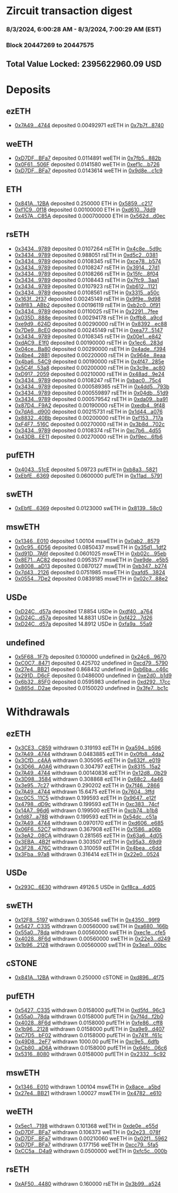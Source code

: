 # Zircuit transaction digest
### 8/3/2024, 6:00:28 AM - 8/3/2024, 7:00:29 AM (EST)
### Block 20447269 to 20447575

## Total Value Locked: 2395622960.09 USD

# Deposits
## ezETH
- [0x7A49...4744](https://etherscan.io/address/0x7A493Be5c2ce014cD049Bf178a1ac0Db1B434744) deposited 0.00492971 ezETH in [0x7b7f...8740](https://etherscan.io/tx/0x7A493Be5c2ce014cD049Bf178a1ac0Db1B434744)
## weETH
- [0xD7DF...BFa7](https://etherscan.io/address/0xD7DF7E085214743530afF339aFC420c7c720BFa7) deposited 0.0114891 weETH in [0x7fb5...882b](https://etherscan.io/tx/0xD7DF7E085214743530afF339aFC420c7c720BFa7)
- [0x0F61...506F](https://etherscan.io/address/0x0F616f9845631bf9BBdf3112B45187769F14506F) deposited 0.0141580 weETH in [0xef1c...b726](https://etherscan.io/tx/0x0F616f9845631bf9BBdf3112B45187769F14506F)
- [0xD7DF...BFa7](https://etherscan.io/address/0xD7DF7E085214743530afF339aFC420c7c720BFa7) deposited 0.0143614 weETH in [0x9d8e...c1c9](https://etherscan.io/tx/0xD7DF7E085214743530afF339aFC420c7c720BFa7)
## ETH
- [0x841A...12BA](https://etherscan.io/address/0x841AD0AbAb2D33520ca236A2F5D8b038adDc12BA) deposited 0.250000 ETH in [0x5859...c217](https://etherscan.io/tx/0x841AD0AbAb2D33520ca236A2F5D8b038adDc12BA)
- [0xf1C9...0f18](https://etherscan.io/address/0xf1C9775A71d3Ad07475C4CcC4D877C6aa47f0f18) deposited 0.00100000 ETH in [0xd610...7dd9](https://etherscan.io/tx/0xf1C9775A71d3Ad07475C4CcC4D877C6aa47f0f18)
- [0x457A...C85A](https://etherscan.io/address/0x457A366Be9405ef50FdB0e57eC95bDDDB6cFC85A) deposited 0.000700000 ETH in [0x562d...d0ec](https://etherscan.io/tx/0x457A366Be9405ef50FdB0e57eC95bDDDB6cFC85A)
## rsETH
- [0x3434...9789](https://etherscan.io/address/0x34349c5569e7B846c3558961552D2202760A9789) deposited 0.0107264 rsETH in [0x4c8e...5d9c](https://etherscan.io/tx/0x34349c5569e7B846c3558961552D2202760A9789)
- [0x3434...9789](https://etherscan.io/address/0x34349c5569e7B846c3558961552D2202760A9789) deposited 0.988051 rsETH in [0xd5c2...0381](https://etherscan.io/tx/0x34349c5569e7B846c3558961552D2202760A9789)
- [0x3434...9789](https://etherscan.io/address/0x34349c5569e7B846c3558961552D2202760A9789) deposited 0.0108345 rsETH in [0xce78...b574](https://etherscan.io/tx/0x34349c5569e7B846c3558961552D2202760A9789)
- [0x3434...9789](https://etherscan.io/address/0x34349c5569e7B846c3558961552D2202760A9789) deposited 0.0108247 rsETH in [0x3914...27d1](https://etherscan.io/tx/0x34349c5569e7B846c3558961552D2202760A9789)
- [0x3434...9789](https://etherscan.io/address/0x34349c5569e7B846c3558961552D2202760A9789) deposited 0.0108266 rsETH in [0x15fc...8f04](https://etherscan.io/tx/0x34349c5569e7B846c3558961552D2202760A9789)
- [0x3434...9789](https://etherscan.io/address/0x34349c5569e7B846c3558961552D2202760A9789) deposited 0.0108443 rsETH in [0x7fc9...3aa1](https://etherscan.io/tx/0x34349c5569e7B846c3558961552D2202760A9789)
- [0x3434...9789](https://etherscan.io/address/0x34349c5569e7B846c3558961552D2202760A9789) deposited 0.0107923 rsETH in [0xb612...1121](https://etherscan.io/tx/0x34349c5569e7B846c3558961552D2202760A9789)
- [0x3434...9789](https://etherscan.io/address/0x34349c5569e7B846c3558961552D2202760A9789) deposited 0.0108561 rsETH in [0x3315...a50c](https://etherscan.io/tx/0x34349c5569e7B846c3558961552D2202760A9789)
- [0x163f...2f37](https://etherscan.io/address/0x163fd56b5aC5A5C9A2bF3B941A46171F5AD12f37) deposited 0.00245149 rsETH in [0x9f9e...9d98](https://etherscan.io/tx/0x163fd56b5aC5A5C9A2bF3B941A46171F5AD12f37)
- [0x8f83...ABb2](https://etherscan.io/address/0x8f83682776F1d37b96Ef3CEf4bBB397a8806ABb2) deposited 0.00196119 rsETH in [0xb2c0...0f91](https://etherscan.io/tx/0x8f83682776F1d37b96Ef3CEf4bBB397a8806ABb2)
- [0x3434...9789](https://etherscan.io/address/0x34349c5569e7B846c3558961552D2202760A9789) deposited 0.0110025 rsETH in [0x2291...7fee](https://etherscan.io/tx/0x34349c5569e7B846c3558961552D2202760A9789)
- [0x035D...888e](https://etherscan.io/address/0x035D12De312E06d8bF30e8200Ad90a80d153888e) deposited 0.00294178 rsETH in [0xffb8...a9cd](https://etherscan.io/tx/0x035D12De312E06d8bF30e8200Ad90a80d153888e)
- [0xe9d9...624D](https://etherscan.io/address/0xe9d93F14326E458F45571D0eA444A85A4335624D) deposited 0.00290000 rsETH in [0x8392...ec88](https://etherscan.io/tx/0xe9d93F14326E458F45571D0eA444A85A4335624D)
- [0x7De9...8cE0](https://etherscan.io/address/0x7De9feB9e171116409eB4B25bfeB55c524E48cE0) deposited 0.00245149 rsETH in [0xea77...5147](https://etherscan.io/tx/0x7De9feB9e171116409eB4B25bfeB55c524E48cE0)
- [0x3434...9789](https://etherscan.io/address/0x34349c5569e7B846c3558961552D2202760A9789) deposited 0.0108345 rsETH in [0x00e1...e842](https://etherscan.io/tx/0x34349c5569e7B846c3558961552D2202760A9789)
- [0xdAC9...E1f0](https://etherscan.io/address/0xdAC99fF341CE81176Dc33081a63BCAB6f5D5E1f0) deposited 0.00190000 rsETH in [0x1ec6...283d](https://etherscan.io/tx/0xdAC99fF341CE81176Dc33081a63BCAB6f5D5E1f0)
- [0x04ce...Ba80](https://etherscan.io/address/0x04ceEe6cED933a1d04fda0c8e99d28B1790fBa80) deposited 0.00290000 rsETH in [0x4ade...f394](https://etherscan.io/tx/0x04ceEe6cED933a1d04fda0c8e99d28B1790fBa80)
- [0x4be4...28B1](https://etherscan.io/address/0x4be4afea83639527680E25a09d51BC6b996328B1) deposited 0.00220000 rsETH in [0x964e...8eaa](https://etherscan.io/tx/0x4be4afea83639527680E25a09d51BC6b996328B1)
- [0x4ba6...54C9](https://etherscan.io/address/0x4ba6DDd90d1Ca7e5174Cff481A2a90Ba7F0754C9) deposited 0.00190000 rsETH in [0x4f47...285e](https://etherscan.io/tx/0x4ba6DDd90d1Ca7e5174Cff481A2a90Ba7F0754C9)
- [0x5C4f...53a8](https://etherscan.io/address/0x5C4fc9a1d4528381Fb824A4A541833dDab5F53a8) deposited 0.00200000 rsETH in [0x3c9e...ac80](https://etherscan.io/tx/0x5C4fc9a1d4528381Fb824A4A541833dDab5F53a8)
- [0xD917...2059](https://etherscan.io/address/0xD917F0960C80F62B9Cfe14b175B3F988527e2059) deposited 0.00210000 rsETH in [0x48ad...9e24](https://etherscan.io/tx/0xD917F0960C80F62B9Cfe14b175B3F988527e2059)
- [0x3434...9789](https://etherscan.io/address/0x34349c5569e7B846c3558961552D2202760A9789) deposited 0.0108247 rsETH in [0xbac0...75c4](https://etherscan.io/tx/0x34349c5569e7B846c3558961552D2202760A9789)
- [0x3434...9789](https://etherscan.io/address/0x34349c5569e7B846c3558961552D2202760A9789) deposited 0.000589365 rsETH in [0x4dd5...793b](https://etherscan.io/tx/0x34349c5569e7B846c3558961552D2202760A9789)
- [0x3434...9789](https://etherscan.io/address/0x34349c5569e7B846c3558961552D2202760A9789) deposited 0.000559897 rsETH in [0x04db...51d9](https://etherscan.io/tx/0x34349c5569e7B846c3558961552D2202760A9789)
- [0x3434...9789](https://etherscan.io/address/0x34349c5569e7B846c3558961552D2202760A9789) deposited 0.000579542 rsETH in [0xda09...ba91](https://etherscan.io/tx/0x34349c5569e7B846c3558961552D2202760A9789)
- [0x87D4...F9A2](https://etherscan.io/address/0x87D46C3DC17e73902d57E45E8aF66d9d4dDFF9A2) deposited 0.00190000 rsETH in [0xedb4...9f48](https://etherscan.io/tx/0x87D46C3DC17e73902d57E45E8aF66d9d4dDFF9A2)
- [0x7dA6...d900](https://etherscan.io/address/0x7dA67Df75A3a8655BACb85701d652b65b111d900) deposited 0.00215731 rsETH in [0x1d44...a076](https://etherscan.io/tx/0x7dA67Df75A3a8655BACb85701d652b65b111d900)
- [0x8832...40Bb](https://etherscan.io/address/0x88322d254F0c9A2D2D40603E7433342Ca8fA40Bb) deposited 0.00200000 rsETH in [0xf153...717a](https://etherscan.io/tx/0x88322d254F0c9A2D2D40603E7433342Ca8fA40Bb)
- [0xF4F7...516C](https://etherscan.io/address/0xF4F7463596654c0283AB51CD9a52D7A6caA4516C) deposited 0.00270000 rsETH in [0x3b8d...702c](https://etherscan.io/tx/0xF4F7463596654c0283AB51CD9a52D7A6caA4516C)
- [0x3434...9789](https://etherscan.io/address/0x34349c5569e7B846c3558961552D2202760A9789) deposited 0.0108374 rsETH in [0xc7b6...4d55](https://etherscan.io/tx/0x34349c5569e7B846c3558961552D2202760A9789)
- [0x43DB...EE11](https://etherscan.io/address/0x43DB7B3aDC7d0e6Ca527Ea842df3e74903AdEE11) deposited 0.00270000 rsETH in [0xf9ec...6fb6](https://etherscan.io/tx/0x43DB7B3aDC7d0e6Ca527Ea842df3e74903AdEE11)
## pufETH
- [0x4043...51cE](https://etherscan.io/address/0x4043Fe1Ed89EB32D8F3d786920f8bf1980D051cE) deposited 5.09723 pufETH in [0xb8a3...5821](https://etherscan.io/tx/0x4043Fe1Ed89EB32D8F3d786920f8bf1980D051cE)
- [0xEbfE...6369](https://etherscan.io/address/0xEbfE5193d6a8c979AFB4CAfE9C07791C26506369) deposited 0.0600000 pufETH in [0x11ad...5791](https://etherscan.io/tx/0xEbfE5193d6a8c979AFB4CAfE9C07791C26506369)
## swETH
- [0xEbfE...6369](https://etherscan.io/address/0xEbfE5193d6a8c979AFB4CAfE9C07791C26506369) deposited 0.0123000 swETH in [0x8139...58c0](https://etherscan.io/tx/0xEbfE5193d6a8c979AFB4CAfE9C07791C26506369)
## mswETH
- [0x1346...E010](https://etherscan.io/address/0x1346D6551674c6bD992155240bF235AAF97AE010) deposited 1.00104 mswETH in [0x0ab2...8579](https://etherscan.io/tx/0x1346D6551674c6bD992155240bF235AAF97AE010)
- [0x0c95...6D56](https://etherscan.io/address/0x0c958759e6BfaEB0c811B829941DdDE8eD196D56) deposited 0.0850437 mswETH in [0x35d1...1df2](https://etherscan.io/tx/0x0c958759e6BfaEB0c811B829941DdDE8eD196D56)
- [0xd91D...7A6f](https://etherscan.io/address/0xd91D84301dec81153eC8B139C720EBB4e6957A6f) deposited 0.0601025 mswETH in [0xb02c...95eb](https://etherscan.io/tx/0xd91D84301dec81153eC8B139C720EBB4e6957A6f)
- [0x8E71...AC82](https://etherscan.io/address/0x8E71Aa028B6f547CdCB204ee645f8F72f3fAAC82) deposited 0.0953577 mswETH in [0xe9de...e5b5](https://etherscan.io/tx/0x8E71Aa028B6f547CdCB204ee645f8F72f3fAAC82)
- [0x8008...aD13](https://etherscan.io/address/0x8008dC4002728cbF58528695525F201B7935aD13) deposited 0.0870127 mswETH in [0xb347...b274](https://etherscan.io/tx/0x8008dC4002728cbF58528695525F201B7935aD13)
- [0x7d43...2126](https://etherscan.io/address/0x7d437f30574911402D5eb0fE1efE431E425f2126) deposited 0.0751985 mswETH in [0xafd5...3824](https://etherscan.io/tx/0x7d437f30574911402D5eb0fE1efE431E425f2126)
- [0x0554...7De2](https://etherscan.io/address/0x0554F7449A4a7436a3ad156E365AC2E323357De2) deposited 0.0839185 mswETH in [0x02c7...88e2](https://etherscan.io/tx/0x0554F7449A4a7436a3ad156E365AC2E323357De2)
## USDe
- [0xD24C...d57a](https://etherscan.io/address/0xD24Cfe2d0fa81369ca6291c28ac5426e16B6d57a) deposited 17.8854 USDe in [0xdf40...a764](https://etherscan.io/tx/0xD24Cfe2d0fa81369ca6291c28ac5426e16B6d57a)
- [0xD24C...d57a](https://etherscan.io/address/0xD24Cfe2d0fa81369ca6291c28ac5426e16B6d57a) deposited 14.8831 USDe in [0xf422...7d26](https://etherscan.io/tx/0xD24Cfe2d0fa81369ca6291c28ac5426e16B6d57a)
- [0xD24C...d57a](https://etherscan.io/address/0xD24Cfe2d0fa81369ca6291c28ac5426e16B6d57a) deposited 14.8912 USDe in [0xfa9a...55a9](https://etherscan.io/tx/0xD24Cfe2d0fa81369ca6291c28ac5426e16B6d57a)
## undefined
- [0x5F68...1F7b](https://etherscan.io/address/0x5F68f6B0fEDB02a8e1b33E73D9da53336ed21F7b) deposited 0.100000 undefined in [0x24c6...9670](https://etherscan.io/tx/0x5F68f6B0fEDB02a8e1b33E73D9da53336ed21F7b)
- [0xC0C7...8471](https://etherscan.io/address/0xC0C76E3deA3C6893f62b5Ad09866e3c591978471) deposited 0.425702 undefined in [0xcd79...5790](https://etherscan.io/tx/0xC0C76E3deA3C6893f62b5Ad09866e3c591978471)
- [0x27e4...BB21](https://etherscan.io/address/0x27e4429348e97C4847bfad49A49aDcD7909cBB21) deposited 0.868432 undefined in [0xb6ba...c46c](https://etherscan.io/tx/0x27e4429348e97C4847bfad49A49aDcD7909cBB21)
- [0x291D...D6cF](https://etherscan.io/address/0x291DFfDc537C98dfE005c18251256490Baa4D6cF) deposited 0.0486000 undefined in [0xe2d0...b1d9](https://etherscan.io/tx/0x291DFfDc537C98dfE005c18251256490Baa4D6cF)
- [0x6b32...85F0](https://etherscan.io/address/0x6b32EE2479c567E59057ddE59d196Afd562B85F0) deposited 0.0595983 undefined in [0xd292...17cc](https://etherscan.io/tx/0x6b32EE2479c567E59057ddE59d196Afd562B85F0)
- [0x865d...D2ae](https://etherscan.io/address/0x865d3C2DB1E21C4e93b0785f9225281b85ccD2ae) deposited 0.0150020 undefined in [0x3fe7...bc1c](https://etherscan.io/tx/0x865d3C2DB1E21C4e93b0785f9225281b85ccD2ae)
# Withdrawals
## ezETH
- [0x3CE3...C859](https://etherscan.io/address/0x3CE32C2B7C943b4F6a0b8162B2C0e89022e6C859) withdrawn 0.319193 ezETH in [0xa594...b596](https://etherscan.io/tx/0x3CE32C2B7C943b4F6a0b8162B2C0e89022e6C859)
- [0x7A49...4744](https://etherscan.io/address/0x7A493Be5c2ce014cD049Bf178a1ac0Db1B434744) withdrawn 0.0483885 ezETH in [0x0fb8...4da2](https://etherscan.io/tx/0x7A493Be5c2ce014cD049Bf178a1ac0Db1B434744)
- [0x3CfD...c4AA](https://etherscan.io/address/0x3CfDd9ff49B23274313e15C3c862EaE3D821c4AA) withdrawn 0.305095 ezETH in [0x632f...e019](https://etherscan.io/tx/0x3CfDd9ff49B23274313e15C3c862EaE3D821c4AA)
- [0x3D66...A0A6](https://etherscan.io/address/0x3D662E4f08346651E592C20efbA1c3A33314A0A6) withdrawn 0.304797 ezETH in [0x8315...15a2](https://etherscan.io/tx/0x3D662E4f08346651E592C20efbA1c3A33314A0A6)
- [0x7A49...4744](https://etherscan.io/address/0x7A493Be5c2ce014cD049Bf178a1ac0Db1B434744) withdrawn 0.00140836 ezETH in [0x12d8...0b29](https://etherscan.io/tx/0x7A493Be5c2ce014cD049Bf178a1ac0Db1B434744)
- [0x3D98...3584](https://etherscan.io/address/0x3D98A7B7eebfB50089B0068174E3D8DCcf793584) withdrawn 0.308868 ezETH in [0x68c2...4a46](https://etherscan.io/tx/0x3D98A7B7eebfB50089B0068174E3D8DCcf793584)
- [0x3e95...7c27](https://etherscan.io/address/0x3e952bc17020C467EAFEE32e6BD8881e67467c27) withdrawn 0.290202 ezETH in [0x7f46...2866](https://etherscan.io/tx/0x3e952bc17020C467EAFEE32e6BD8881e67467c27)
- [0x7A49...4744](https://etherscan.io/address/0x7A493Be5c2ce014cD049Bf178a1ac0Db1B434744) withdrawn 15.6475 ezETH in [0x7604...3ffd](https://etherscan.io/tx/0x7A493Be5c2ce014cD049Bf178a1ac0Db1B434744)
- [0xc0C5...11C5](https://etherscan.io/address/0xc0C5254C27b5636621C4abd14957968dEd0811C5) withdrawn 0.199593 ezETH in [0x9647...e12f](https://etherscan.io/tx/0xc0C5254C27b5636621C4abd14957968dEd0811C5)
- [0x4798...dD9c](https://etherscan.io/address/0x4798A9bc240426838fB57A0e1D84f8888E75dD9c) withdrawn 0.199593 ezETH in [0xc383...74cf](https://etherscan.io/tx/0x4798A9bc240426838fB57A0e1D84f8888E75dD9c)
- [0x14A7...96d6](https://etherscan.io/address/0x14A7Ada405E2cB2BEC24C71825B9dC8D146496d6) withdrawn 0.199500 ezETH in [0xcb74...b1b8](https://etherscan.io/tx/0x14A7Ada405E2cB2BEC24C71825B9dC8D146496d6)
- [0xfd87...a78B](https://etherscan.io/address/0xfd877812Fe9a1bc25702bd59FEf6245Ae68ea78B) withdrawn 0.199593 ezETH in [0x54dc...c51a](https://etherscan.io/tx/0xfd877812Fe9a1bc25702bd59FEf6245Ae68ea78B)
- [0x7A49...4744](https://etherscan.io/address/0x7A493Be5c2ce014cD049Bf178a1ac0Db1B434744) withdrawn 0.0970170 ezETH in [0xd606...e685](https://etherscan.io/tx/0x7A493Be5c2ce014cD049Bf178a1ac0Db1B434744)
- [0x06F6...52C7](https://etherscan.io/address/0x06F6cf0cfA336EEcF9bD19bC6F9D52774A4B52C7) withdrawn 0.367908 ezETH in [0x1586...a06b](https://etherscan.io/tx/0x06F6cf0cfA336EEcF9bD19bC6F9D52774A4B52C7)
- [0x3eA2...08CA](https://etherscan.io/address/0x3eA2E23e87254582434d900208d0445228b908CA) withdrawn 0.281565 ezETH in [0x63a6...4d05](https://etherscan.io/tx/0x3eA2E23e87254582434d900208d0445228b908CA)
- [0x3EBA...4B2f](https://etherscan.io/address/0x3EBAD971B947E519f77a6211211b80bD379b4B2f) withdrawn 0.303507 ezETH in [0x95a3...69d9](https://etherscan.io/tx/0x3EBAD971B947E519f77a6211211b80bD379b4B2f)
- [0x3F28...476C](https://etherscan.io/address/0x3F28b88B8bF026de4951AF97784ABa7b22d1476C) withdrawn 0.310059 ezETH in [0x4bea...c6dd](https://etherscan.io/tx/0x3F28b88B8bF026de4951AF97784ABa7b22d1476C)
- [0x3Fba...97a8](https://etherscan.io/address/0x3Fba55dB408231b8D662F9298363AFf1477c97a8) withdrawn 0.316414 ezETH in [0x22e0...0524](https://etherscan.io/tx/0x3Fba55dB408231b8D662F9298363AFf1477c97a8)
## USDe
- [0x293C...6E30](https://etherscan.io/address/0x293C6937D8D82e05B01335F7B33FBA0c8e256E30) withdrawn 49126.5 USDe in [0xf8ca...4d05](https://etherscan.io/tx/0x293C6937D8D82e05B01335F7B33FBA0c8e256E30)
## swETH
- [0x12F8...5197](https://etherscan.io/address/0x12F87f1FE5B7d32d8C31Afe98a5B2C87CA275197) withdrawn 0.305546 swETH in [0x4350...99f9](https://etherscan.io/tx/0x12F87f1FE5B7d32d8C31Afe98a5B2C87CA275197)
- [0x5427...C335](https://etherscan.io/address/0x5427BE3782dCE7308e067623a7898F51973EC335) withdrawn 0.00560000 swETH in [0xa680...166b](https://etherscan.io/tx/0x5427BE3782dCE7308e067623a7898F51973EC335)
- [0x55a0...78da](https://etherscan.io/address/0x55a00e3be2368Bd50C95A6c6A0AD699d5fb478da) withdrawn 0.00560000 swETH in [0xec1e...cfe5](https://etherscan.io/tx/0x55a00e3be2368Bd50C95A6c6A0AD699d5fb478da)
- [0x4028...8F6d](https://etherscan.io/address/0x4028994B188674db0f72ac03563bBe5976148F6d) withdrawn 0.00560000 swETH in [0x22e3...d249](https://etherscan.io/tx/0x4028994B188674db0f72ac03563bBe5976148F6d)
- [0x1b96...2128](https://etherscan.io/address/0x1b96a025cAD7D8bd38771f858714A8B3b5862128) withdrawn 0.00560000 swETH in [0x3ea1...00bc](https://etherscan.io/tx/0x1b96a025cAD7D8bd38771f858714A8B3b5862128)
## cSTONE
- [0x841A...12BA](https://etherscan.io/address/0x841AD0AbAb2D33520ca236A2F5D8b038adDc12BA) withdrawn 0.250000 cSTONE in [0xd896...4f75](https://etherscan.io/tx/0x841AD0AbAb2D33520ca236A2F5D8b038adDc12BA)
## pufETH
- [0x5427...C335](https://etherscan.io/address/0x5427BE3782dCE7308e067623a7898F51973EC335) withdrawn 0.0158000 pufETH in [0xd5fd...96c3](https://etherscan.io/tx/0x5427BE3782dCE7308e067623a7898F51973EC335)
- [0x55a0...78da](https://etherscan.io/address/0x55a00e3be2368Bd50C95A6c6A0AD699d5fb478da) withdrawn 0.0158000 pufETH in [0x7f4d...f2b0](https://etherscan.io/tx/0x55a00e3be2368Bd50C95A6c6A0AD699d5fb478da)
- [0x4028...8F6d](https://etherscan.io/address/0x4028994B188674db0f72ac03563bBe5976148F6d) withdrawn 0.0158000 pufETH in [0xfe86...cff8](https://etherscan.io/tx/0x4028994B188674db0f72ac03563bBe5976148F6d)
- [0x1b96...2128](https://etherscan.io/address/0x1b96a025cAD7D8bd38771f858714A8B3b5862128) withdrawn 0.0158000 pufETH in [0xa9e9...d407](https://etherscan.io/tx/0x1b96a025cAD7D8bd38771f858714A8B3b5862128)
- [0xC7D5...bF02](https://etherscan.io/address/0xC7D51B56514d9fB56e58e2e0dA613Cfcfcd3bF02) withdrawn 0.0158000 pufETH in [0x741f...f61c](https://etherscan.io/tx/0xC7D51B56514d9fB56e58e2e0dA613Cfcfcd3bF02)
- [0x49D8...2eF7](https://etherscan.io/address/0x49D899a11F6aec206B10Dde7dcd47754459f2eF7) withdrawn 1000.00 pufETH in [0xc9e5...6dfb](https://etherscan.io/tx/0x49D899a11F6aec206B10Dde7dcd47754459f2eF7)
- [0xCb80...aD6A](https://etherscan.io/address/0xCb808d75568c610518f545afAe482dD91BA0aD6A) withdrawn 0.0158000 pufETH in [0x64fc...06c6](https://etherscan.io/tx/0xCb808d75568c610518f545afAe482dD91BA0aD6A)
- [0x5316...8080](https://etherscan.io/address/0x531692D3fB14063CA81519a61A313520564a8080) withdrawn 0.0158000 pufETH in [0x2332...5c92](https://etherscan.io/tx/0x531692D3fB14063CA81519a61A313520564a8080)
## mswETH
- [0x1346...E010](https://etherscan.io/address/0x1346D6551674c6bD992155240bF235AAF97AE010) withdrawn 1.00104 mswETH in [0x8ace...a5bd](https://etherscan.io/tx/0x1346D6551674c6bD992155240bF235AAF97AE010)
- [0x27e4...BB21](https://etherscan.io/address/0x27e4429348e97C4847bfad49A49aDcD7909cBB21) withdrawn 1.00027 mswETH in [0x4782...e610](https://etherscan.io/tx/0x27e4429348e97C4847bfad49A49aDcD7909cBB21)
## weETH
- [0x5ec1...7198](https://etherscan.io/address/0x5ec10De94ccb7044cF66aeBD5A1EDC4297ED7198) withdrawn 0.101368 weETH in [0xde0e...e55d](https://etherscan.io/tx/0x5ec10De94ccb7044cF66aeBD5A1EDC4297ED7198)
- [0xD7DF...BFa7](https://etherscan.io/address/0xD7DF7E085214743530afF339aFC420c7c720BFa7) withdrawn 0.106373 weETH in [0x2e23...078f](https://etherscan.io/tx/0xD7DF7E085214743530afF339aFC420c7c720BFa7)
- [0xD7DF...BFa7](https://etherscan.io/address/0xD7DF7E085214743530afF339aFC420c7c720BFa7) withdrawn 0.00210060 weETH in [0x02f1...5962](https://etherscan.io/tx/0xD7DF7E085214743530afF339aFC420c7c720BFa7)
- [0xD7DF...BFa7](https://etherscan.io/address/0xD7DF7E085214743530afF339aFC420c7c720BFa7) withdrawn 0.177156 weETH in [0xcc79...5fa5](https://etherscan.io/tx/0xD7DF7E085214743530afF339aFC420c7c720BFa7)
- [0xCC5a...D4a9](https://etherscan.io/address/0xCC5a6e5D4FaDaF79Cb2d1553E7Cb49471055D4a9) withdrawn 0.0500000 weETH in [0xfc5c...000b](https://etherscan.io/tx/0xCC5a6e5D4FaDaF79Cb2d1553E7Cb49471055D4a9)
## rsETH
- [0xAF50...4480](https://etherscan.io/address/0xAF50B7302D60d68FcD3B665f7A7FA1eFd2EC4480) withdrawn 0.160000 rsETH in [0x3b99...a524](https://etherscan.io/tx/0xAF50B7302D60d68FcD3B665f7A7FA1eFd2EC4480)
